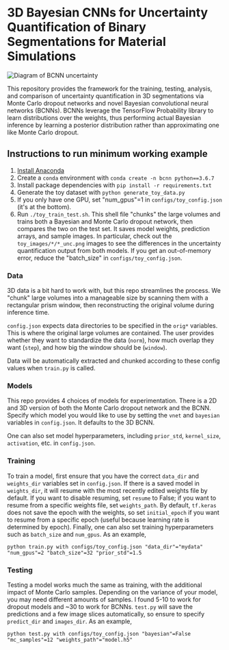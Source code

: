 # 3D Bayesian CNNs for Uncertainty Quantification of Binary Segmentations for Material Simulations

![Diagram of BCNN uncertainty](https://raw.githubusercontent.com/sandialabs/bcnn/master/unc.PNG)

This repository provides the framework for the training, testing, analysis, and comparison of uncertainty quantification in 3D segmentations via Monte Carlo dropout networks and novel Bayesian convolutional neural networks (BCNNs). BCNNs leverage the TensorFlow Probability library to learn distributions over the weights, thus performing actual Bayesian inference by learning a posterior distribution rather than approximating one like Monte Carlo dropout.  

## Instructions to run minimum working example
1. [Install Anaconda](https://docs.anaconda.com/anaconda/install/linux/)
2. Create a `conda` environment with `conda create -n bcnn python==3.6.7`
3. Install package dependencies with `pip install -r requirements.txt`
4. Generate the toy dataset with `python generate_toy_data.py`
5. If you only have one GPU, set "num_gpus"=1 in `configs/toy_config.json` (it's at the bottom).
5. Run `./toy_train_test.sh`. This shell file "chunks" the large volumes and trains both a Bayesian and Monte Carlo dropout network, then compares the two on the test set. It saves model weights, prediction arrays, and sample images. In particular, check out the `toy_images/*/*_unc.png` images to see the differences in the uncertainty quantification output from both models. If you get an out-of-memory error, reduce the "batch_size" in `configs/toy_config.json`.

### Data

3D data is a bit hard to work with, but this repo streamlines the process. We "chunk" large volumes into a manageable size by scanning them with a rectangular prism window, then reconstructing the original volume during inference time.  

`config.json` expects data directories to be specified in the `orig*` variables. This is where the original large volumes are contained. The user provides whether they want to standardize the data (`norm`), how much overlap they want (`step`), and how big the window should be (`window`).  

Data will be automatically extracted and chunked according to these config values when `train.py` is called.

### Models

This repo provides 4 choices of models for experimentation. There is a 2D and 3D version of both the Monte Carlo dropout network and the BCNN. Specify which model you would like to use by setting the `vnet` and `bayesian` variables in `config.json`. It defaults to the 3D BCNN.  

One can also set model hyperparameters, including `prior_std`, `kernel_size`, `activation`, etc. in `config.json`.

### Training

To train a model, first ensure that you have the correct `data_dir` and `weights_dir` variables set in `config.json`. If there is a saved model in `weights_dir`, it will resume with the most recently edited weights file by default. If you want to disable resuming, set `resume` to False; if you want to resume from a specific weights file, set `weights_path`. By default, `tf.keras` does not save the epoch with the weights, so set `initial_epoch` if you want to resume from a specific epoch (useful because learning rate is determined by epoch). Finally, one can also set training hyperparameters such as `batch_size` and `num_gpus`. As an example,  

`python train.py with configs/toy_config.json "data_dir"="mydata" "num_gpus"=2 "batch_size"=32 "prior_std"=1.5`

### Testing

Testing a model works much the same as training, with the additional impact of Monte Carlo samples. Depending on the variance of your model, you may need different amounts of samples. I found 5-10 to work for dropout models and ~30 to work for BCNNs. `test.py` will save the predictions and a few image slices automatically, so ensure to specify `predict_dir` and `images_dir`. As an example,  

`python test.py with configs/toy_config.json "bayesian"=False "mc_samples"=12 "weights_path"="model.h5"`

